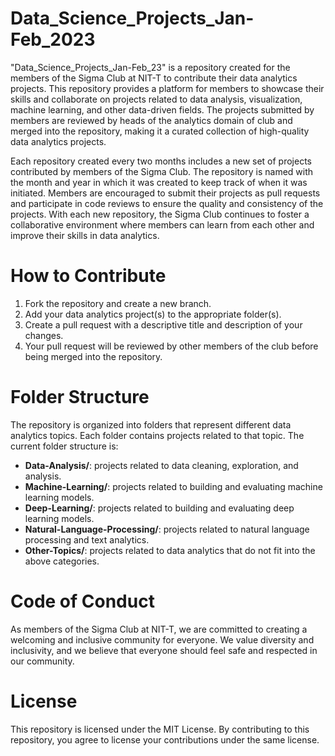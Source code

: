 # Data_Science_Projects_Jan-Feb_2023

"Data_Science_Projects_Jan-Feb_23" is a repository created for the members of the Sigma Club at NIT-T to contribute their data analytics projects. This repository provides a platform for members to showcase their skills and collaborate on projects related to data analysis, visualization, machine learning, and other data-driven fields. The projects submitted by members are reviewed by heads of the analytics domain of club and merged into the repository, making it a curated collection of high-quality data analytics projects.

Each repository created every two months includes a new set of projects contributed by members of the Sigma Club. The repository is named with the month and year in which it was created to keep track of when it was initiated. Members are encouraged to submit their projects as pull requests and participate in code reviews to ensure the quality and consistency of the projects. With each new repository, the Sigma Club continues to foster a collaborative environment where members can learn from each other and improve their skills in data analytics.

# How to Contribute

1. Fork the repository and create a new branch.
2. Add your data analytics project(s) to the appropriate folder(s).
3. Create a pull request with a descriptive title and description of your changes.
4. Your pull request will be reviewed by other members of the club before being merged into the repository.

# Folder Structure

The repository is organized into folders that represent different data analytics topics. Each folder contains projects related to that topic. The current folder structure is:

+ **Data-Analysis/**: projects related to data cleaning, exploration, and analysis.
+ **Machine-Learning/**: projects related to building and evaluating machine learning models.
+ **Deep-Learning/**: projects related to building and evaluating deep learning models.
+ **Natural-Language-Processing/**: projects related to natural language processing and text analytics.
+ **Other-Topics/**: projects related to data analytics that do not fit into the above categories.

# Code of Conduct

As members of the Sigma Club at NIT-T, we are committed to creating a welcoming and inclusive community for everyone. We value diversity and inclusivity, and we believe that everyone should feel safe and respected in our community.

# License
This repository is licensed under the MIT License. By contributing to this repository, you agree to license your contributions under the same license.
